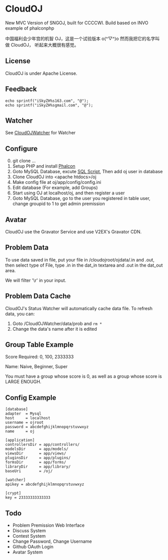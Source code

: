 # CloudOJ
New MVC Version of SNGOJ, built for CCCCWI.
Build based on INVO example of phalconphp

中国福利会少年宫的机智 OJ，这是一个试验版本 o(^▽^)o
然而我把它的名字叫做 CloudOJ， 听起来大概很有感觉。

## License

CloudOJ is under Apache License.

## Feedback

    echo sprintf("iSkyZH%s163.com", "@");
    echo sprintf("iSkyZH%sgmail.com", "@");

## Watcher

See [CloudOJWatcher](https://github.com/SkyZH/CloudOJWatcher) for Watcher

## Configure

0. git clone ...
1. Setup PHP and install [Phalcon](https://phalconphp.com)
2. Goto MySQL Database, excute [SQL Script](https://github.com/SkyZH/CloudOJ/blob/master/sql/cmd.sql), Then add oj user in database
3. Clone CloudOJ into \<apache htdocs\>/oj
4. Make config file at oj/app/config/config.ini
5. Edit database (For example, add Groups)
6. Start using OJ at localhost/oj, and then register a user
7. Goto MySQL Database, go to the user you registered in table user, change groupid to 1 to get admin premission


## Avatar

CloudOJ use the Gravator Service and use V2EX's Gravator CDN.

## Problem Data

To use data saved in file, put your file in /cloudojroot/ojdata/<file>.in and <file>.out,
then select type of File, type <file>.in in the dat_in textarea and <file>.out in the dat_out area.

We will filter '\r' in your input.

## Problem Data Cache

CloudOJ's Status Watcher will automatically cache data file. To refresh data, you can:

1. Goto /CloudOJWatcher/data/prob and `rm *`
2. Change the data's name after it is edited

## Group Table Example

Score Required: 0, 100, 2333333

Name: Naive, Beginner, Super

You must have a group whose score is 0, as well as a group whose score is LARGE ENOUGH.

## Config Example

    [database]
    adapter  = Mysql
    host     = localhost
    username = ojroot
    password = abcdefghijklmnopqrstuvwxyz
    name     = oj

    [application]
    controllersDir = app/controllers/
    modelsDir      = app/models/
    viewsDir       = app/views/
    pluginsDir     = app/plugins/
    formsDir       = app/forms/
    libraryDir     = app/library/
    baseUri        = /oj/

    [watcher]
    apikey = abcdefghijklmnopqrstuvwxyz
    
    [crypt]
    key = 23333333333333


## Todo

* Problem Premission Web Interface
* Discuss System
* Contest System
* Change Password, Change Username
* Github OAuth Login
* Avatar System
